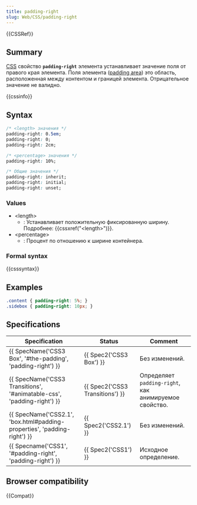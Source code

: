 ```yaml
---
title: padding-right
slug: Web/CSS/padding-right
---
```


{{CSSRef}}

## Summary

[CSS](/en/CSS) свойство **`padding-right`** элемента устанавливает значение поля от правого края элемента. Поля элемента ([padding area](/en/CSS/box_model#padding)) это область, расположенная между контентом и границей элемента. Отрицательное значение не валидно.

{{cssinfo}}

## Syntax

```css
/* <length> значения */
padding-right: 0.5em;
padding-right: 0;
padding-right: 2cm;

/* <percentage> значения */
padding-right: 10%;

/* Общие значения */
padding-right: inherit;
padding-right: initial;
padding-right: unset;
```

### Values

- \<length>
  - : Устанавливает положительную фиксированную ширину. Подробнее: {{cssxref("&lt;length&gt;")}}.
- \<percentage>
  - : Процент по отношению к ширине контейнера.

### Formal syntax

{{csssyntax}}

## Examples

```css
.content { padding-right: 5%; }
.sidebox { padding-right: 10px; }
```

## Specifications

| Specification                                                                                    | Status                                   | Comment                                               |
| ------------------------------------------------------------------------------------------------ | ---------------------------------------- | ----------------------------------------------------- |
| {{ SpecName('CSS3 Box', '#the-padding', 'padding-right') }}                 | {{ Spec2('CSS3 Box') }}         | Без изменений.                                        |
| {{ SpecName('CSS3 Transitions', '#animatable-css', 'padding-right') }}     | {{ Spec2('CSS3 Transitions') }} | Определяет `padding-right`, как анимируемое свойство. |
| {{ SpecName('CSS2.1', 'box.html#padding-properties', 'padding-right') }} | {{ Spec2('CSS2.1') }}             | Без изменений.                                        |
| {{ Specname('CSS1', '#padding-right', 'padding-right') }}                     | {{ Spec2('CSS1') }}                 | Исходное определение.                                 |

## Browser compatibility

{{Compat}}
